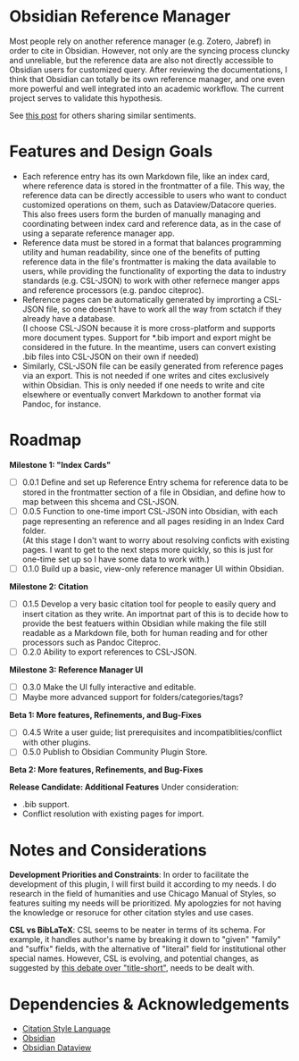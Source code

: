 # Obsidian Reference Manager
Most people rely on another reference manager (e.g. Zotero, Jabref) in order to cite in Obsidian. However, not only are the syncing process cluncky and unreliable, but the reference data are also not directly accessible to Obsidian users for customized query. After reviewing the documentations, I think that Obsidian can totally be its own reference manager, and one even more powerful and well integrated into an academic workflow. The current project serves to validate this hypothesis.

See [this post](https://www.reddit.com/r/ObsidianMD/comments/1azrfya/obsidian_should_swallow_zotero/) for others sharing similar sentiments.

# Features and Design Goals
- Each reference entry has its own Markdown file, like an index card, where reference data is stored in the frontmatter of a file. This way, the reference data can be directly accessible to users who want to conduct customized operations on them, such as Dataview/Datacore queries. This also frees users form the burden of manually managing and coordinating between index card and reference data, as in the case of using a separate reference manager app.
- Reference data must be stored in a format that balances programming utility and human readability, since one of the benefits of putting reference data in the file's frontmatter is making the data available to users, while providing the functionality of exporting the data to industry standards (e.g. CSL-JSON) to work with other refernece manger apps and reference processors (e.g. pandoc citeproc).
- Reference pages can be automatically generated by improrting a CSL-JSON file, so one doesn't have to work all the way from sctatch if they already have a database.  
  (I choose CSL-JSON because it is more cross-platform and supports more document types. Support for *.bib import and export might be considered in the future. In the meantime, users can convert existing .bib files into CSL-JSON on their own if needed)
- Similarly, CSL-JSON file can be easily generated from reference pages via an export. This is not needed if one writes and cites exclusively within Obsidian. This is only needed if one needs to write and cite elsewhere or eventually convert Markdown to another format via Pandoc, for instance.

# Roadmap
**Milestone 1: "Index Cards"**
- [ ] 0.0.1 Define and set up Reference Entry schema for reference data to be stored in the frontmatter section of a file in Obsidian, and define how to map between this shcema and CSL-JSON.
- [ ] 0.0.5 Function to one-time import CSL-JSON into Obsidian, with each page representing an reference and all pages residing in an Index Card folder.  
      (At this stage I don't want to worry about resolving conficts with existing pages. I want to get to the next steps more quickly, so this is just for one-time set up so I have some data to work with.)
- [ ] 0.1.0 Build up a basic, view-only reference manager UI within Obsidian.

**Milestone 2: Citation**
- [ ] 0.1.5 Develop a very basic citation tool for people to easily query and insert citation as they write.
      An importnat part of this is to decide how to provide the best featuers within Obsidian while making the file still readable as a Markdown file, both for human reading and for other processors such as Pandoc Citeproc.
- [ ] 0.2.0 Ability to export references to CSL-JSON.

**Milestone 3: Reference Manager UI**
- [ ] 0.3.0 Make the UI fully interactive and editable.
- [ ] Maybe more advanced support for folders/categories/tags?

**Beta 1: More features, Refinements, and Bug-Fixes**
- [ ] 0.4.5 Write a user guide; list prerequisites and incompatiblities/conflict with other plugins.
- [ ] 0.5.0 Publish to Obsidian Community Plugin Store.

**Beta 2: More features, Refinements, and Bug-Fixes**

**Release Candidate: Additional Features**
Under consideration:
- .bib support.
- Conflict resolution with existing pages for import.

# Notes and Considerations
**Development Priorities and Constraints**: In order to facilitate the development of this plugin, I will first build it according to my needs. I do research in the field of humanities and use Chicago Manual of Styles, so features suiting my needs will be prioritized. My apologzies for not having the knowledge or resoruce for other citation styles and use cases.

**CSL vs BibLaTeX**: CSL seems to be neater in terms of its schema. For example, it handles author's name by breaking it down to "given" "family" and "suffix" fields, with the alternative of "literal" field for institutional other special names. However, CSL is evolving, and potential changes, as suggested by [this debate over "title-short"](https://github.com/citation-style-language/schema/pull/393), needs to be dealt with.

# Dependencies & Acknowledgements
- [Citation Style Language](https://github.com/citation-style-language/)
- [Obsidian](https://github.com/obsidianmd)
- [Obsidian Dataview](https://github.com/blacksmithgu/obsidian-dataview)
